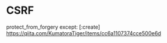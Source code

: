 # CSRF

protect_from_forgery except: [:create]
https://qiita.com/KumatoraTiger/items/cc6a1107374cce500e6d

